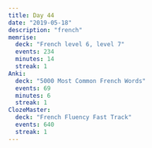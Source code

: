 ```yaml
---
title: Day 44
date: "2019-05-18"
description: "french"
memrise:
  deck: "French level 6, level 7"
  events: 234
  minutes: 14
  streak: 1
Anki:
  deck: "5000 Most Common French Words"
  events: 69
  minutes: 6
  streak: 1
ClozeMaster:
  deck: "French Fluency Fast Track"
  events: 640
  streak: 1
---
```

